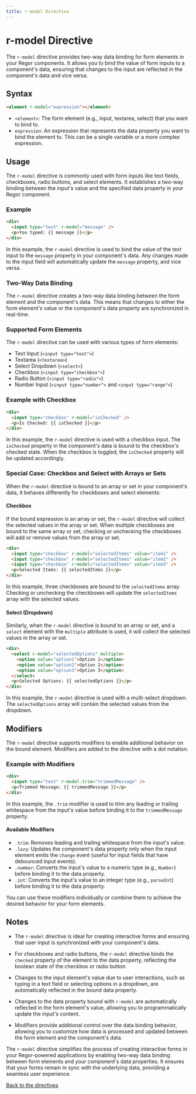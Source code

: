 ```yaml
---
title: r-model Directive
---
```


# r-model Directive

The `r-model` directive provides two-way data binding for form elements in your Regor components. It allows you to bind the value of form inputs to a component's data, ensuring that changes to the input are reflected in the component's data and vice versa.

## Syntax

```html
<element r-model="expression"></element>
```

- `<element>`: The form element (e.g., input, textarea, select) that you want to bind to.
- `expression`: An expression that represents the data property you want to bind the element to. This can be a single variable or a more complex expression.

## Usage

The `r-model` directive is commonly used with form inputs like text fields, checkboxes, radio buttons, and select elements. It establishes a two-way binding between the input's value and the specified data property in your Regor component.

### Example

```html
<div>
  <input type="text" r-model="message" />
  <p>You typed: {{ message }}</p>
</div>
```

In this example, the `r-model` directive is used to bind the value of the text input to the `message` property in your component's data. Any changes made to the input field will automatically update the `message` property, and vice versa.

### Two-Way Data Binding

The `r-model` directive creates a two-way data binding between the form element and the component's data. This means that changes to either the form element's value or the component's data property are synchronized in real-time.

### Supported Form Elements

The `r-model` directive can be used with various types of form elements:

- Text Input (`<input type="text">`)
- Textarea (`<textarea>`)
- Select Dropdown (`<select>`)
- Checkbox (`<input type="checkbox">`)
- Radio Button (`<input type="radio">`)
- Number Input (`<input type="number">` and `<input type="range">`)

### Example with Checkbox

```html
<div>
  <input type="checkbox" r-model="isChecked" />
  <p>Is Checked: {{ isChecked }}</p>
</div>
```

In this example, the `r-model` directive is used with a checkbox input. The `isChecked` property in the component's data is bound to the checkbox's checked state. When the checkbox is toggled, the `isChecked` property will be updated accordingly.

### Special Case: Checkbox and Select with Arrays or Sets

When the `r-model` directive is bound to an array or set in your component's data, it behaves differently for checkboxes and select elements:

#### Checkbox

If the bound expression is an array or set, the `r-model` directive will collect the selected values in the array or set. When multiple checkboxes are bound to the same array or set, checking or unchecking the checkboxes will add or remove values from the array or set.

```html
<div>
  <input type="checkbox" r-model="selectedItems" value="item1" />
  <input type="checkbox" r-model="selectedItems" value="item2" />
  <input type="checkbox" r-model="selectedItems" value="item3" />
  <p>Selected Items: {{ selectedItems }}</p>
</div>
```

In this example, three checkboxes are bound to the `selectedItems` array. Checking or unchecking the checkboxes will update the `selectedItems` array with the selected values.

#### Select (Dropdown)

Similarly, when the `r-model` directive is bound to an array or set, and a `select` element with the `multiple` attribute is used, it will collect the selected values in the array or set.

```html
<div>
  <select r-model="selectedOptions" multiple>
    <option value="option1">Option 1</option>
    <option value="option2">Option 2</option>
    <option value="option3">Option 3</option>
  </select>
  <p>Selected Options: {{ selectedOptions }}</p>
</div>
```

In this example, the `r-model` directive is used with a multi-select dropdown. The `selectedOptions` array will contain the selected values from the dropdown.

## Modifiers

The `r-model` directive supports modifiers to enable additional behavior on the bound element. Modifiers are added to the directive with a dot notation.

### Example with Modifiers

```html
<div>
  <input type="text" r-model.trim="trimmedMessage" />
  <p>Trimmed Message: {{ trimmedMessage }}</p>
</div>
```

In this example, the `.trim` modifier is used to trim any leading or trailing whitespace from the input's value before binding it to the `trimmedMessage` property.

#### Available Modifiers

- `.trim`: Removes leading and trailing whitespace from the input's value.
- `.lazy`: Updates the component's data property only when the input element emits the `change` event (useful for input fields that have debounced input events).
- `.number`: Converts the input's value to a numeric type (e.g., `Number`) before binding it to the data property.
- `.int`: Converts the input's value to an integer type (e.g., `parseInt`) before binding it to the data property.

You can use these modifiers individually or combine them to achieve the desired behavior for your form elements.

## Notes

- The `r-model` directive is ideal for creating interactive forms and ensuring that user input is synchronized with your component's data.

- For checkboxes and radio buttons, the `r-model` directive binds the `checked` property of the element to the data property, reflecting the boolean state of the checkbox or radio button.

- Changes to the input element's value due to user interactions, such as typing in a text field or selecting options in a dropdown, are automatically reflected in the bound data property.

- Changes to the data property bound with `r-model` are automatically reflected in the form element's value, allowing you to programmatically update the input's content.

- Modifiers provide additional control over the data binding behavior, allowing you to customize how data is processed and updated between the form element and the component's data.

The `r-model` directive simplifies the process of creating interactive forms in your Regor-powered applications by enabling two-way data binding between form elements and your component's data properties. It ensures that your forms remain in sync with the underlying data, providing a seamless user experience.

[Back to the directives](directives.md)
